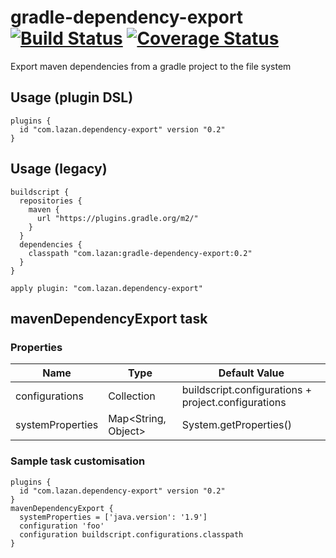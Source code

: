 # gradle-dependency-export [![Build Status](https://travis-ci.org/uklance/gradle-dependency-export.svg?branch=master)](https://travis-ci.org/uklance/gradle-dependency-export) <a href='https://coveralls.io/github/uklance/gradle-dependency-export?branch=master'><img src='https://coveralls.io/repos/github/uklance/gradle-dependency-export/badge.svg?branch=master' alt='Coverage Status' /></a>

Export maven dependencies from a gradle project to the file system

## Usage (plugin DSL)
```
plugins {
  id "com.lazan.dependency-export" version "0.2"
}
```

## Usage (legacy)
```
buildscript {
  repositories {
    maven {
      url "https://plugins.gradle.org/m2/"
    }
  }
  dependencies {
    classpath "com.lazan:gradle-dependency-export:0.2"
  }
}

apply plugin: "com.lazan.dependency-export"
```

## mavenDependencyExport task

### Properties

|Name|Type|Default Value|
|----|----|-------------|
|configurations|Collection<Configuration>|buildscript.configurations + project.configurations|
|systemProperties|Map<String, Object>|System.getProperties()|

### Sample task customisation
```
plugins {
  id "com.lazan.dependency-export" version "0.2"
}
mavenDependencyExport {
  systemProperties = ['java.version': '1.9']
  configuration 'foo'
  configuration buildscript.configurations.classpath
}
```

